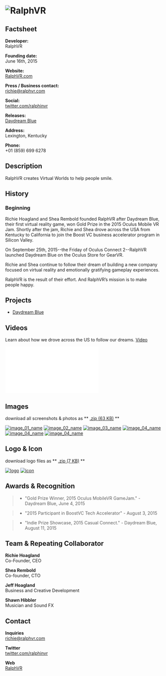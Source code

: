 # ![RalphVR](assets/images/header.png)

## Factsheet

**Developer:**  
RalphVR

**Founding date:**  
June 16th, 2015

**Website:**  
[RalphVR.com][homepage]

**Press / Business contact:**  
[richie@ralphvr.com][contact]

**Social:**  
[twitter.com/ralphinvr][twitter]  
<!--[facebook.com/companyname][facebook]
[Skype](callto:companyskypename)-->

**Releases:**  
[Daydream Blue][daydreamblue_project]

**Address:**  
Lexington, Kentucky

**Phone:**  
+01 (859) 699 6278

## Description

RalphVR creates Virtual Worlds to help people smile.

## History

### Beginning

Richie Hoagland and Shea Rembold founded RalphVR after Daydream Blue, their first virtual reality game, won Gold Prize in the 2015 Oculus Mobile VR Jam.  Shortly after the jam, Richie and Shea drove across the USA from Kentucky to California to join the Boost VC business accelerator program in Silicon Valley. 

On September 25th, 2015--the Friday of Oculus Connect 2--RalphVR launched Daydream Blue on the Oculus Store for GearVR. 

Richie and Shea continue to follow their dream of building a new company focused on virtual reality and emotionally gratifying gameplay experiences.

RalphVR is the result of their effort.  And RalphVR’s mission is to make people happy.   

## Projects

* [Daydream Blue][daydreamblue_project]

## Videos

Learn about how we drove across the US to follow our dreams. [Video](https://youtu.be/5bHpfxXK8b8 "RalphVR heads to California")  

<iframe src="//www.youtube.com/embed/5bHpfxXK8b8" frameborder="0" allowfullscreen></iframe>

<br>

## Images

download all screenshots & photos as ** [.zip (63 KB)](assets/images/images.zip "Images zip") **

[![image_01_name](assets/images/image_01.png)](assets/images/image_01.png)
[![image_02_name](assets/images/image_02.png)](assets/images/image_02.png)
[![image_03_name](assets/images/image_03.png)](assets/images/image_03.png)
[![image_04_name](assets/images/image_04.png)](assets/images/image_04.png)
[![image_04_name](assets/images/image_05.png)](assets/images/image_05.png)
[![image_04_name](assets/images/image_06.png)](assets/images/image_06.png)

## Logo & Icon

download logo files as ** [.zip (7 KB)]( assets/images/logo.zip "Logo & Icon zip") **

[![logo](assets/images/logo.png)](assets/images/logo.png "Logo")
[![icon](assets/images/icon.png)](assets/images/icon.png "Icon")

## Awards & Recognition

> * "Gold Prize Winner, 2015 Oculus MobileVR GameJam." - Daydream Blue, June 4, 2015

> * "2015 Participant in BoostVC Tech Accelerator" - August 3, 2015

> * "Indie Prize Showcase, 2015 Casual Connect." - Daydream Blue, August 11, 2015

<!--## Selected Articles

> * "Quote quote quote."  
-- *Person Name, [Website](http://www.website.com/)*


> * "More quotes."  
-- *Person name, [Site](http://geocities.blog.com/)*


## Additional Links

**Company Link #1**  
Link to your company, or some affiliate. Located [here](https://link)

**Company Link #2**  
Another of these. See [here](https://link)-->

## Team & Repeating Collaborator

**Richie Hoagland**  
Co-Founder, CEO

**Shea Rembold**  
Co-founder, CTO

**Jeff Hoagland**  
Business and Creative Development

**Shawn Hibbler**  
Musician and Sound FX

## Contact

**Inquiries**  
[richie@ralphvr.com][contact]

**Twitter**  
[twitter.com/ralphinvr][twitter]

<!--** Facebook**  
[facebook.com/companyname][facebook]-->

**Web**  
[RalphVR][homepage]

<!--- =====================================================================  -->
<!--- Referenced links -->

[homepage]: http://ralphvr.com "RalphVR"

[contact]: mailto:richie@ralphvr.com

<!--- Social -->

[twitter]: https://twitter.com/ralphinvr
[facebook]: https://facebook.com/companyname
[skype]: callto:companyskypename

<!--- Projects  -->

[daydreamblue_project]: projects/daydreamblue/
